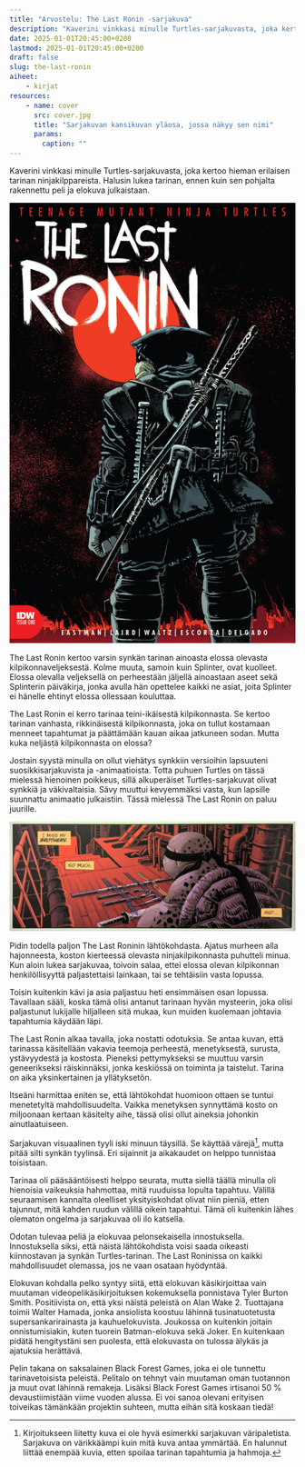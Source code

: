 ```yaml
---
title: "Arvostelu: The Last Ronin -sarjakuva"
description: "Kaverini vinkkasi minulle Turtles-sarjakuvasta, joka kertoo hieman erilaisen tarinan ninjakilppareista."
date: 2025-01-01T20:45:00+0200
lastmod: 2025-01-01T20:45:00+0200
draft: false
slug: the-last-ronin
aiheet:
    - kirjat
resources:
    - name: cover
      src: cover.jpg
      title: "Sarjakuvan kansikuvan yläosa, jossa näkyy sen nimi"
      params:
        caption: ""
---
```

Kaverini vinkkasi minulle Turtles-sarjakuvasta, joka kertoo hieman erilaisen tarinan ninjakilppareista. Halusin lukea tarinan, ennen kuin sen pohjalta rakennettu peli ja elokuva julkaistaan.

<!--more-->

![Sarjakuvan kansi, jossa yksi kilpikonnista on selin. Hänellä on yllään kaikkien neljän kilpikonnan aseet. Yläosassa lukee sarjakuvan nimi.](kansi.jpg)

The Last Ronin kertoo varsin synkän tarinan ainoasta elossa olevasta kilpikonnaveljeksestä. Kolme muuta, samoin kuin Splinter, ovat kuolleet. Elossa olevalla veljeksellä on perheestään jäljellä ainoastaan aseet sekä Splinterin päiväkirja, jonka avulla hän opettelee kaikki ne asiat, joita Splinter ei hänelle ehtinyt elossa ollessaan kouluttaa.

The Last Ronin ei kerro tarinaa teini-ikäisestä kilpikonnasta. Se kertoo tarinan vanhasta, rikkinäisestä kilpikonnasta, joka on tullut kostamaan menneet tapahtumat ja päättämään kauan aikaa jatkuneen sodan. Mutta kuka neljästä kilpikonnasta on elossa?

Jostain syystä minulla on ollut viehätys synkkiin versioihin lapsuuteni suosikkisarjakuvista ja -animaatioista. Totta puhuen Turtles on tässä mielessä hienoinen poikkeus, sillä alkuperäiset Turtles-sarjakuvat olivat synkkiä ja väkivaltaisia. Sävy muuttui kevyemmäksi vasta, kun lapsille suunnattu animaatio julkaistiin. Tässä mielessä The Last Ronin on paluu juurille.

![Sarjakuvaruutu, jossa yksi konnista katsoo lattialle levitettyjä aseita. Teksti: I miss my brothers. So much. And...](sarjakuva.jpg "The Last Ronin onnistuu hetkittäin rämpimään todella synkissä tunnelmissa. Neljän kilpikonnan tarinaa pitkään seuranneelle näihin tunnelmiin oli helppo upota. Lapsuuden sankarit ovat poissa.")

Pidin todella paljon The Last Roninin lähtökohdasta. Ajatus murheen alla hajonneesta, koston kierteessä olevasta ninjakilpikonnasta puhutteli minua. Kun aloin lukea sarjakuvaa, toivoin salaa, ettei elossa olevan kilpikonnan henkilöllisyyttä paljastettaisi lainkaan, tai se tehtäisiin vasta lopussa.

Toisin kuitenkin kävi ja asia paljastuu heti ensimmäisen osan lopussa. Tavallaan sääli, koska tämä olisi antanut tarinaan hyvän mysteerin, joka olisi paljastunut lukijalle hiljalleen sitä mukaa, kun muiden kuolemaan johtavia tapahtumia käydään läpi.

The Last Ronin alkaa tavalla, joka nostatti odotuksia. Se antaa kuvan, että tarinassa käsitellään vakavia teemoja perheestä, menetyksestä, surusta, ystävyydestä ja kostosta. Pieneksi pettymykseksi se muuttuu varsin geneerikseksi räiskinnäksi, jonka keskiössä on toiminta ja taistelut. Tarina on aika yksinkertainen ja yllätyksetön.

Itseäni harmittaa eniten se, että lähtökohdat huomioon ottaen se tuntui menetetyltä mahdollisuudelta. Vaikka menetyksen synnyttämä kosto on miljoonaan kertaan käsitelty aihe, tässä olisi ollut aineksia johonkin ainutlaatuiseen.

Sarjakuvan visuaalinen tyyli iski minuun täysillä. Se käyttää värejä[^1], mutta pitää silti synkän tyylinsä. Eri sijainnit ja aikakaudet on helppo tunnistaa toisistaan.

Tarinaa oli pääsääntöisesti helppo seurata, mutta siellä täällä minulla oli hienoisia vaikeuksia hahmottaa, mitä ruuduissa lopulta tapahtuu. Välillä seuraamisen kannalta oleelliset yksityiskohdat olivat niin pieniä, etten tajunnut, mitä kahden ruudun välillä oikein tapahtui. Tämä oli kuitenkin lähes olematon ongelma ja sarjakuvaa oli ilo katsella.



Odotan tulevaa peliä ja elokuvaa pelonsekaisella innostuksella. Innostuksella siksi, että näistä lähtökohdista voisi saada oikeasti kiinnostavan ja synkän Turtles-tarinan. The Last Roninissa on kaikki mahdollisuudet olemassa, jos ne vaan osataan hyödyntää.

Elokuvan kohdalla pelko syntyy siitä, että elokuvan käsikirjoittaa vain muutaman videopelikäsikirjoituksen kokemuksella ponnistava Tyler Burton Smith. Positiivista on, että yksi näistä peleistä on Alan Wake 2. Tuottajana toimii Walter Hamada, jonka ansiolista koostuu lähinnä tusinatuotetusta supersankarirainasta ja kauhuelokuvista. Joukossa on kuitenkin joitain onnistumisiakin, kuten tuorein Batman-elokuva sekä Joker. En kuitenkaan pidätä hengitystäni sen puolesta, että elokuvasta on tulossa älykäs ja ajatuksia herättävä.

Pelin takana on saksalainen Black Forest Games, joka ei ole tunnettu tarinavetoisista peleistä. Pelitalo on tehnyt vain muutaman oman tuotannon ja muut ovat lähinnä remakeja. Lisäksi Black Forest Games irtisanoi 50 % devaustiimistään viime vuoden alussa. Ei voi sanoa olevani erityisen toiveikas tämänkään projektin suhteen, mutta eihän sitä koskaan tiedä!

[^1]: Kirjoitukseen liitetty kuva ei ole hyvä esimerkki sarjakuvan väripaletista. Sarjakuva on värikkäämpi kuin mitä kuva antaa ymmärtää. En halunnut liittää enempää kuvia, etten spoilaa tarinan tapahtumia ja hahmoja.
